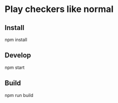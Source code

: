 # Play checkers like normal
## Install

  npm install

## Develop

  npm start

## Build

  npm run build
